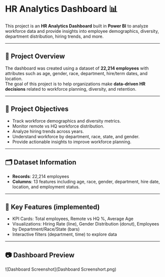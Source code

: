# HR Analytics Dashboard 📊

This project is an **HR Analytics Dashboard** built in **Power BI** to analyze workforce data and provide insights into employee demographics, diversity, department distribution, hiring trends, and more.

---

## 🚀 Project Overview
The dashboard was created using a dataset of **22,214 employees** with attributes such as age, gender, race, department, hire/term dates, and location.  
The goal of this project is to help organizations make **data-driven HR decisions** related to workforce planning, diversity, and retention.

---

## 📌 Project Objectives
- Track workforce demographics and diversity metrics.
- Monitor remote vs HQ workforce distribution.
- Analyze hiring trends across years.
- Understand workforce by department, race, state, and gender.
- Provide actionable insights to improve workforce planning.

---

## 🗂 Dataset Information
- **Records**: 22,214 employees  
- **Columns**: 13 features including age, race, gender, department, hire date, location, and employment status.  

---

## 📌 Key Features (implemented)
- KPI Cards: Total employees, Remote vs HQ %, Average Age  
- Visualizations: Hiring Rate (line), Gender Distribution (donut), Employees by Department/Race/State (bars)  
- Interactive filters (department, time) to explore data

---

## 📷 Dashboard Preview
![Dashboard Screenshot](Dashboard Screenshort.png)


